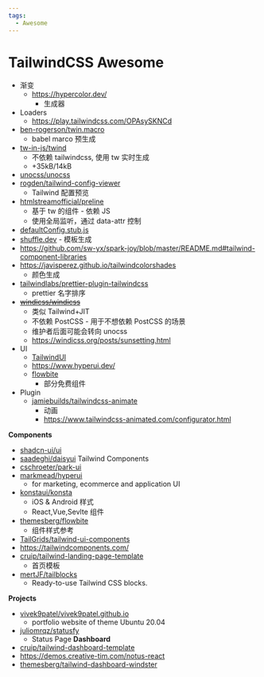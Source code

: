 ```yaml
---
tags:
  - Awesome
---
```


# TailwindCSS Awesome

- 渐变
  - https://hypercolor.dev/
    - 生成器
- Loaders
  - https://play.tailwindcss.com/OPAsySKNCd
- [ben-rogerson/twin.macro](https://github.com/ben-rogerson/twin.macro)
  - babel marco 预生成
- [tw-in-js/twind](https://github.com/tw-in-js/twind)
  - 不依赖 tailwindcss, 使用 tw 实时生成
  - +35kB/14kB
- [unocss/unocss](https://github.com/unocss/unocss)
- [rogden/tailwind-config-viewer](https://github.com/rogden/tailwind-config-viewer)
  - Tailwind 配置预览
- [htmlstreamofficial/preline](https://github.com/htmlstreamofficial/preline)
  - 基于 tw 的组件 - 依赖 JS
  - 使用全局监听，通过 data-attr 控制
- [defaultConfig.stub.js](https://github.com/tailwindlabs/tailwindcss/blob/master/stubs/defaultConfig.stub.js#L7)
- [shuffle.dev](https://shuffle.dev) - 模板生成
- https://github.com/sw-yx/spark-joy/blob/master/README.md#tailwind-component-libraries
- https://javisperez.github.io/tailwindcolorshades
  - 颜色生成
- [tailwindlabs/prettier-plugin-tailwindcss](https://github.com/tailwindlabs/prettier-plugin-tailwindcss)
  - prettier 名字排序
- ~~[windicss/windicss](https://github.com/windicss/windicss)~~
  - 类似 Tailwind+JIT
  - 不依赖 PostCSS - 用于不想依赖 PostCSS 的场景
  - 维护者后面可能会转向 unocss
  - https://windicss.org/posts/sunsetting.html
- UI
  - [TailwindUI](./tailwindui.md)
  - https://www.hyperui.dev/
  - [flowbite](./flowbite.md)
    - 部分免费组件
- Plugin
  - [jamiebuilds/tailwindcss-animate](https://github.com/jamiebuilds/tailwindcss-animate)
    - 动画
    - https://www.tailwindcss-animated.com/configurator.html

**Components**

- [shadcn-ui/ui](https://github.com/shadcn-ui/ui)
- [saadeghi/daisyui](https://github.com/saadeghi/daisyui)
  Tailwind Components
- [cschroeter/park-ui](https://github.com/cschroeter/park-ui)
- [markmead/hyperui](https://github.com/markmead/hyperui)
  - for marketing, ecommerce and application UI
- [konstaui/konsta](https://github.com/konstaui/konsta)
  - iOS & Android 样式
  - React,Vue,Sevlte 组件
- [themesberg/flowbite](https://github.com/themesberg/flowbite)
  - 组件样式参考
- [TailGrids/tailwind-ui-components](https://github.com/TailGrids/tailwind-ui-components)
- https://tailwindcomponents.com/
- [cruip/tailwind-landing-page-template](https://github.com/cruip/tailwind-landing-page-template)
  - 首页模板
- [mertJF/tailblocks](https://github.com/mertJF/tailblocks)
  - Ready-to-use Tailwind CSS blocks.

**Projects**

- [vivek9patel/vivek9patel.github.io](https://github.com/vivek9patel/vivek9patel.github.io)
  - portfolio website of theme Ubuntu 20.04
- [juliomrqz/statusfy](https://github.com/juliomrqz/statusfy)
  - Status Page
    **Dashboard**
- [cruip/tailwind-dashboard-template](https://github.com/cruip/tailwind-dashboard-template)
- https://demos.creative-tim.com/notus-react
- [themesberg/tailwind-dashboard-windster](https://github.com/themesberg/tailwind-dashboard-windster)
